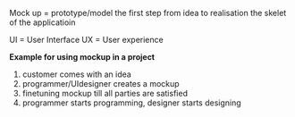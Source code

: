 Mock up = prototype/model
the first step from idea to realisation
the skelet of the applicatioin

UI = User Interface
UX = User experience

**Example for using mockup in a project**
1. customer comes with an idea 
2. programmer/UIdesigner creates a mockup
3. finetuning mockup till all parties are satisfied
4. programmer starts programming, designer starts designing
